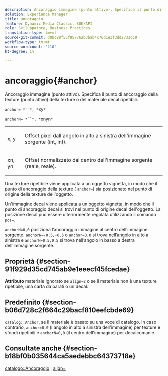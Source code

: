 ```yaml
---
description: Ancoraggio immagine (punto attivo). Specifica il punto di ancoraggio della texture (punto attivo) della texture o del materiale decal ripetibili.
solution: Experience Manager
title: ancoraggio
feature: Dynamic Media Classic, SDK/API
role: Sviluppatore, Business Practices
translation-type: tm+mt
source-git-commit: d0bc88f55f857762b3bab4c76d1e3f3dd2733d60
workflow-type: tm+mt
source-wordcount: '210'
ht-degree: 1%

---
```



# ancoraggio{#anchor}

Ancoraggio immagine (punto attivo). Specifica il punto di ancoraggio della texture (punto attivo) della texture o del materiale decal ripetibili.

`anchor= *``*, *`xy`*`

`anchorN= *``*, *`xnyn`*`

<table id="simpletable_1D8E91D8424A424787C4D20C9B040115"> 
 <tr class="strow"> 
  <td class="stentry"> <p><span class="varname"> x</span>,  <span class="varname"> y</span> </p></td> 
  <td class="stentry"> <p>Offset pixel dall'angolo in alto a sinistra dell'immagine sorgente (int, int). </p></td> 
 </tr> 
 <tr class="strow"> 
  <td class="stentry"> <p><span class="varname"> xn</span>,  <span class="varname"> yn</span> </p></td> 
  <td class="stentry"> <p>Offset normalizzato dal centro dell'immagine sorgente (reale, reale). </p></td> 
 </tr> 
</table>

Una texture ripetibile viene applicata a un oggetto vignetta, in modo che il punto di ancoraggio della texture ( `anchor=`) sia posizionato nel punto di origine della texture dell&#39;oggetto.

Un&#39;immagine decal viene applicata a un oggetto vignetta, in modo che il punto di ancoraggio decal si trovi nel punto di origine decal dell&#39;oggetto. La posizione decal può essere ulteriormente regolata utilizzando il comando `pos=`.

`anchorN=0,0` posiziona l’ancoraggio immagine al centro dell’immagine sorgente. `anchorN=-0.5,-0.5` o  `anchor=0,0` si trova nell’angolo in alto a sinistra e  `anchorN=0.5,0.5` si trova nell’angolo in basso a destra dell’immagine sorgente.

## Proprietà {#section-91f929d35cd745ab9e1eeecf45fcedae}

**Attributo** materiale Ignorato se `align=2` o se il materiale non è una texture ripetibile, una carta da parati o un decal.

## Predefinito {#section-b06d728c2f664c29bacf810eefcbde69}

`catalog::Anchor`, se il materiale è basato su una voce di catalogo. In caso contrario, `anchor=0,0` (l&#39;angolo in alto a sinistra dell&#39;immagine) per texture e sfondi ripetibili e `anchorN=0,0` (il centro dell&#39;immagine) per decalcomanie.

## Consultate anche {#section-b18bf0b035644ca5aedebbc64373718e}

[catalogo::Ancoraggio](../../../../../ir-api/material-cat/image-rendering-api-ref/c-ir-material-catalog/c-ir-material-data-reference/r-ir-cat-anchor.md#reference-d9b1d49db1fc440686f64b84453297ab) ,  [align=](../../../../../ir-api/http-protocol/image-rendering-api-ref/c-ir-http-protocol-ref/c-ir-http-protocol-command-reference/r-ir-align.md#reference-4d63baa522ce42f9b15167ba34c5c6a7)
